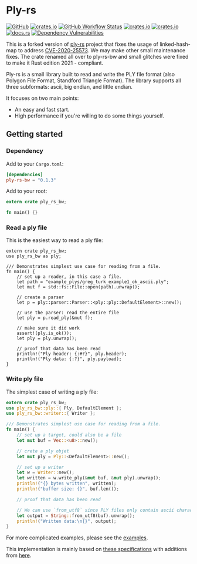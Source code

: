 # Ply-rs
[![GitHub](https://img.shields.io/badge/GitHub-777777)](https://github.com/bourumir-wyngs/ply-rs-bw)
[![crates.io](https://img.shields.io/crates/v/ply-rs.svg)](https://crates.io/crates/ply-rs-bw)
[![GitHub Workflow Status](https://img.shields.io/github/actions/workflow/status/bourumir-wyngs/ply-rs-bw/rust.yml)](https://github.com/bourumir-wyngs/ply-rs-bw/actions)
[![crates.io](https://img.shields.io/crates/l/ply-rs-bw.svg)](https://crates.io/crates/ply-rs-bw)
[![crates.io](https://img.shields.io/crates/d/ply-rs-bw.svg)](https://crates.io/crates/ply-rs-bw)
[![docs.rs](https://docs.rs/ply-rs-bw/badge.svg)](https://docs.rs/ply-rs-bw)
[![Dependency Vulnerabilities](https://img.shields.io/endpoint?url=https%3A%2F%2Fapi-hooks.soos.io%2Fapi%2Fshieldsio-badges%3FbadgeType%3DDependencyVulnerabilities%26pid%3Dkyhfgom8c%26)](https://app.soos.io)

This is a forked version of [ply-rs](https://github.com/Fluci/ply-rs) project that fixes the usage of 
linked-hash-map to address [CVE-2020-25573](https://nvd.nist.gov/vuln/detail/CVE-2020-25573). We may make other small maintenance fixes. The crate renamed all over to ply-rs-bw
and small glitches were fixed to make it Rust edition 2021 - compliant.

Ply-rs is a small library built to read and write the PLY file format (also Polygon File Format, Standford Triangle Format). The library supports all three subformats: ascii, big endian, and little endian.

It focuses on two main points:

- An easy and fast start.
- High performance if you're willing to do some things yourself.

## Getting started

### Dependency

Add to your `Cargo.toml`:

```toml
[dependencies]
ply-rs-bw = "0.1.3"
```

Add to your root:

```rust
extern crate ply_rs_bw;

fn main() {}
```

### Read a ply file

This is the easiest way to read a ply file:

```rust,no_run
extern crate ply_rs_bw;
use ply_rs_bw as ply;

/// Demonstrates simplest use case for reading from a file.
fn main() {
    // set up a reader, in this case a file.
    let path = "example_plys/greg_turk_example1_ok_ascii.ply";
    let mut f = std::fs::File::open(path).unwrap();

    // create a parser
    let p = ply::parser::Parser::<ply::ply::DefaultElement>::new();

    // use the parser: read the entire file
    let ply = p.read_ply(&mut f);

    // make sure it did work
    assert!(ply.is_ok());
    let ply = ply.unwrap();

    // proof that data has been read
    println!("Ply header: {:#?}", ply.header);
    println!("Ply data: {:?}", ply.payload);
}

```

### Write ply file

The simplest case of writing a ply file:

```rust
extern crate ply_rs_bw;
use ply_rs_bw::ply::{ Ply, DefaultElement };
use ply_rs_bw::writer::{ Writer };

/// Demonstrates simplest use case for reading from a file.
fn main() {
    // set up a target, could also be a file
    let mut buf = Vec::<u8>::new();

    // crete a ply objet
    let mut ply = Ply::<DefaultElement>::new();

    // set up a writer
    let w = Writer::new();
    let written = w.write_ply(&mut buf, &mut ply).unwrap();
    println!("{} bytes written", written);
    println!("buffer size: {}", buf.len());

    // proof that data has been read

    // We can use `from_utf8` since PLY files only contain ascii characters
    let output = String::from_utf8(buf).unwrap();
    println!("Written data:\n{}", output);
}
```

For more complicated examples, please see the [examples](examples/).

This implementation is mainly based on [these specifications](http://paulbourke.net/dataformats/ply/) with additions from [here](https://people.sc.fsu.edu/%7Ejburkardt/data/ply/ply.txt).
